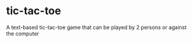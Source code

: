 # tic-tac-toe
A text-based tic-tac-toe game that can be played by 2 persons or against the computer
